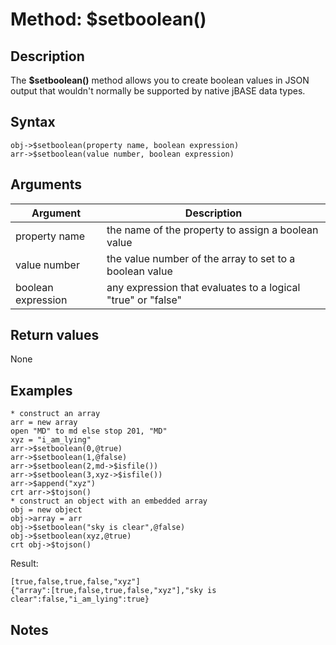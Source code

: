 # Method: $setboolean()

<PageHeader />

## Description

The **$setboolean()** method allows you to create boolean values in JSON output that wouldn't normally be supported by native jBASE data types.

## Syntax

```
obj->$setboolean(property name, boolean expression)
arr->$setboolean(value number, boolean expression)
```

## Arguments

| Argument | Description |
| --- | --- |
| property name | the name of the property to assign a boolean value |
| value number | the value number of the array to set to a boolean value |
| boolean expression | any expression that evaluates to a logical "true" or "false" |

## Return values

None

## Examples

```
* construct an array
arr = new array
open "MD" to md else stop 201, "MD"
xyz = "i_am_lying"
arr->$setboolean(0,@true)
arr->$setboolean(1,@false)
arr->$setboolean(2,md->$isfile())
arr->$setboolean(3,xyz->$isfile())
arr->$append("xyz")
crt arr->$tojson()
* construct an object with an embedded array
obj = new object
obj->array = arr
obj->$setboolean("sky is clear",@false)
obj->$setboolean(xyz,@true)
crt obj->$tojson()
```

Result:

```
[true,false,true,false,"xyz"]
{"array":[true,false,true,false,"xyz"],"sky is clear":false,"i_am_lying":true}
```

## Notes

  
<PageFooter />
